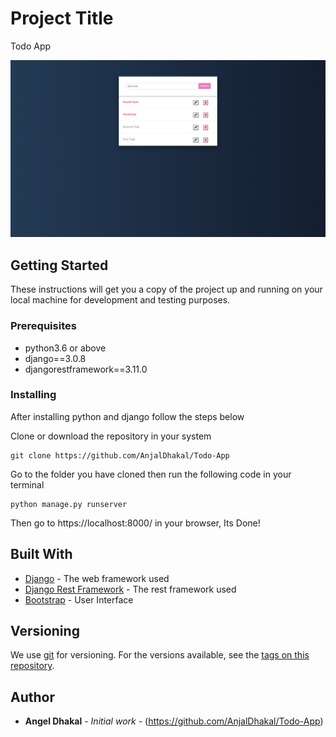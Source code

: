 # Project Title

Todo App

![](static/images/readmeimg.png)

## Getting Started

These instructions will get you a copy of the project up and running on your local machine for development and testing purposes.

### Prerequisites

- python3.6 or above
- django==3.0.8
- djangorestframework==3.11.0

### Installing

After installing python and django follow the steps below

Clone or download the repository in your system

```
git clone https://github.com/AnjalDhakal/Todo-App
```
Go to the folder you have cloned then run the following code in your terminal

```
python manage.py runserver
```

Then go to https://localhost:8000/ in your browser, Its Done!



## Built With

* [Django](https://www.djangoproject.com/) - The web framework used
* [Django Rest Framework](https://www.django-rest-framework.org/) - The rest framework used
* [Bootstrap](https://getbootstrap.com/) - User Interface


## Versioning

We use [git](http://semver.org/) for versioning. For the versions available, see the [tags on this repository](https://github.com/AnjalDhakal/customer_relationship_management). 

## Author

* **Angel Dhakal** - *Initial work* - (https://github.com/AnjalDhakal/Todo-App)

